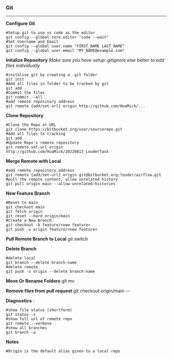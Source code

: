 ### Git

---
**Configure Git**

```
#Setup git to use vs code as the editor
git config --global core.editor "code --wait"
#Set Username and Email
git config --global user.name "FIRST_NAME LAST_NAME"
git config --global user.email "MY_NAME@example.com"

```

**Initalize Repository**
*Make sure you have setup .gitignore else better to add files individually*

```
#initalise git by creating a .git folder
git init
#Add all files in folder to be tracked by git
git add .
#Commit the files
git commit --all
#add remote repository address
git remote {add/set-url} origin http://github.com/HuaMick/...
```

**Clone Repository**
```
#Clone the Repo at URL
git clone https://bitbucket.org/user/sourcerepo.git
#Add all files to tracking
git add .
#Update Repo's remote repository
git remote set-url origin http://github.com/HuaMick/20220813_LouderTask
```

**Merge Remote with Local**
```
#add remote repository address
git remote {add/set-url} origin git@bitbucket.org:louder/airflow.git
#pull the remote content, allow unrelated history
git pull origin main --allow-unrelated-histories
```

**New Feature Branch**
```
#Reset to main
git checkout main
git fetch origin
git reset --hard origin/main
#Create a New Branch
git checkout -b feature/<new feature>
git push -u origin feature/<new feature>
```

**Pull Remote Branch to Local**
git switch <Remote branch>

**Delete Branch**
```
#delete local
git branch --delete branch-name
#delete remote
git push -u origin --delete branch-name
```

**Move Or Rename Folders**
git mv <source> <destination>

**Remove files from pull request**
git checkout origin/main -- <filepath>

**Diagnostics** :
```
#show file status (shortform)
git status -s
#show full url of remote repo
git remote --verbose
#show all branches
git branch -a

```

**Notes**
```
#Origin is the default alias given to a local repo
```

